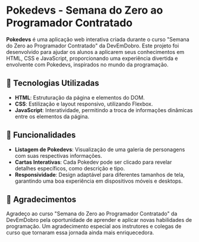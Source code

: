 # Pokedevs - Semana do Zero ao Programador Contratado

**Pokedevs** é uma aplicação web interativa criada durante o curso "Semana do Zero ao Programador Contratado" da DevEmDobro. Este projeto foi desenvolvido para ajudar os alunos a aplicarem seus conhecimentos em HTML, CSS e JavaScript, proporcionando uma experiência divertida e envolvente com Pokedevs, inspirados no mundo da programação.

## 🚀 Tecnologias Utilizadas

- **HTML**: Estruturação da página e elementos do DOM.
- **CSS**: Estilização e layout responsivo, utilizando Flexbox.
- **JavaScript**: Interatividade, permitindo a troca de informações dinâmicas entre os elementos da página.

## 🌟 Funcionalidades

- **Listagem de Pokedevs**: Visualização de uma galeria de personagens com suas respectivas informações.
- **Cartas Interativas**: Cada Pokedev pode ser clicado para revelar detalhes específicos, como descrição e tipo.
- **Responsividade**: Design adaptável para diferentes tamanhos de tela, garantindo uma boa experiência em dispositivos móveis e desktops.

## 🙏 Agradecimentos
Agradeço ao curso "Semana do Zero ao Programador Contratado" da DevEmDobro pela oportunidade de aprender e aplicar novas habilidades de programação. Um agradecimento especial aos instrutores e colegas de curso que tornaram essa jornada ainda mais enriquecedora.
